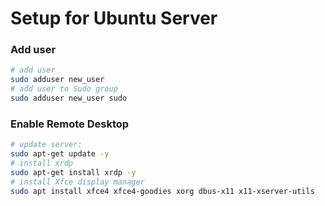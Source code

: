 # Setup for Ubuntu Server

### Add user
```bash
# add user
sudo adduser new_user
# add user to Sudo group
sudo adduser new_user sudo
```

### Enable Remote Desktop
```bash
# update server:
sudo apt-get update -y
# install xrdp 
sudo apt-get install xrdp -y
# install Xfce display manager
sudo apt install xfce4 xfce4-goodies xorg dbus-x11 x11-xserver-utils
```